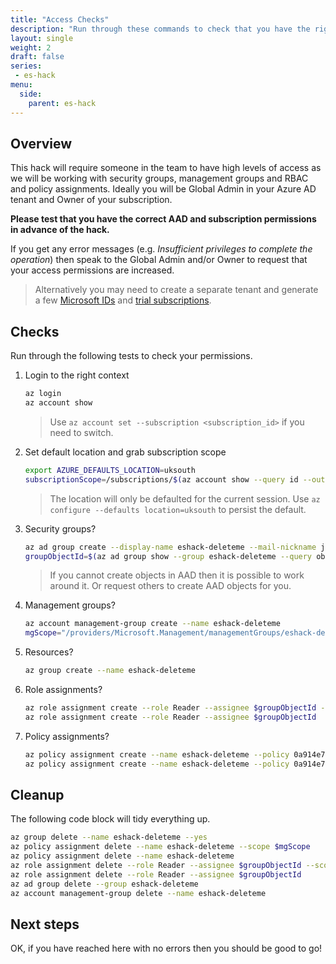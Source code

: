 ```yaml
---
title: "Access Checks"
description: "Run through these commands to check that you have the right permissions in your tenant to deploy Enterprise Scale onto your multiple subscriptions. "
layout: single
weight: 2
draft: false
series:
 - es-hack
menu:
  side:
    parent: es-hack
---
```


## Overview

This hack will require someone in the team to have high levels of access as we will be working with security groups, management groups and RBAC and policy assignments. Ideally you will be Global Admin in your Azure AD tenant and Owner of your subscription.

**Please test that you have the correct AAD and subscription permissions in advance of the hack.**

If you get any error messages (e.g. _Insufficient privileges to complete the operation_) then speak to the Global Admin and/or Owner to request that your access permissions are increased.

> Alternatively you may need to create a separate tenant and generate a few [Microsoft IDs](https://signup.live.com/) and [trial subscriptions](https://azure.microsoft.com/free/).

## Checks

Run through the following tests to check your permissions.

1. Login to the right context

    ```bash
    az login
    az account show
    ```

    > Use `az account set --subscription <subscription_id>` if you need to switch.

1. Set default location and grab subscription scope

    ```bash
    export AZURE_DEFAULTS_LOCATION=uksouth
    subscriptionScope=/subscriptions/$(az account show --query id --output tsv)
    ```

    > The location will only be defaulted for the current session. Use `az configure --defaults location=uksouth` to persist the default.

1. Security groups?

    ```bash
    az ad group create --display-name eshack-deleteme --mail-nickname junk
    groupObjectId=$(az ad group show --group eshack-deleteme --query objectId --output tsv)
    ```

    > If you cannot create objects in AAD then it is possible to work around it. Or request others to create AAD objects for you.

1. Management groups?

    ```bash
    az account management-group create --name eshack-deleteme
    mgScope="/providers/Microsoft.Management/managementGroups/eshack-deleteme"
    ```

1. Resources?

    ```bash
    az group create --name eshack-deleteme
    ```

1. Role assignments?

    ```bash
    az role assignment create --role Reader --assignee $groupObjectId --scope $mgScope
    az role assignment create --role Reader --assignee $groupObjectId
    ```

1. Policy assignments?

    ```bash
    az policy assignment create --name eshack-deleteme --policy 0a914e76-4921-4c19-b460-a2d36003525a --scope $mgScope
    az policy assignment create --name eshack-deleteme --policy 0a914e76-4921-4c19-b460-a2d36003525a
    ```

## Cleanup

The following code block will tidy everything up.

```bash
az group delete --name eshack-deleteme --yes
az policy assignment delete --name eshack-deleteme --scope $mgScope
az policy assignment delete --name eshack-deleteme
az role assignment delete --role Reader --assignee $groupObjectId --scope $mgScope
az role assignment delete --role Reader --assignee $groupObjectId
az ad group delete --group eshack-deleteme
az account management-group delete --name eshack-deleteme
```

## Next steps

OK, if you have reached here with no errors then you should be good to go!
